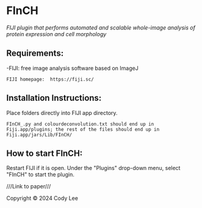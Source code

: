 # FInCH
*FIJI plugin that performs automated and scalable whole-image analysis of protein expression and cell morphology*  

## Requirements:  
-FIJI: free image analysis software based on ImageJ  

	FIJI homepage:  https://fiji.sc/  
 
## Installation Instructions:  

Place folders directly into FIJI app directory. 
  
	FInCH_.py and colourdeconvolution.txt should end up in Fiji.app/plugins; the rest of the files should end up in Fiji.app/jars/Lib/FInCH/  

## How to start FInCH:
Restart FIJI if it is open. Under the "Plugins" drop-down menu, select "FInCH" to start the plugin.  

///Link to paper///  

Copyright © 2024 Cody Lee

